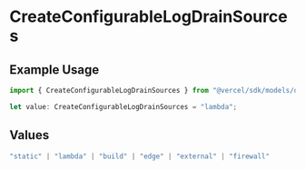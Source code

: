 # CreateConfigurableLogDrainSources

## Example Usage

```typescript
import { CreateConfigurableLogDrainSources } from "@vercel/sdk/models/operations";

let value: CreateConfigurableLogDrainSources = "lambda";
```

## Values

```typescript
"static" | "lambda" | "build" | "edge" | "external" | "firewall"
```